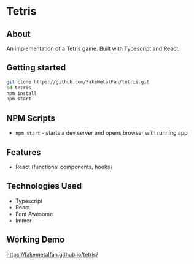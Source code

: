 # Tetris

## About

An implementation of a Tetris game. Built with Typescript and React.

## Getting started

```bash
git clone https://github.com/FakeMetalFan/tetris.git
cd tetris
npm install
npm start
```

## NPM Scripts

- `npm start` - starts a dev server and opens browser with running app

## Features

- React (functional components, hooks)

## Technologies Used

- Typescript
- React
- Font Awesome
- Immer

## Working Demo

https://fakemetalfan.github.io/tetris/
